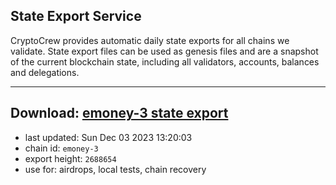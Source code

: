 ## State Export Service
CryptoCrew provides automatic daily state exports for all chains we validate. State export files can be used as genesis files and are a snapshot of the current blockchain state, including all validators, accounts, balances and delegations.

---
**Download: [emoney-3 state export](https://dl.ccvalidators.com/SERVICE/emoney/emoney-3_export_2688654.json)**
---

- last updated: Sun Dec 03 2023 13:20:03
- chain id: `emoney-3`
- export height: `2688654`
- use for: airdrops, local tests, chain recovery
